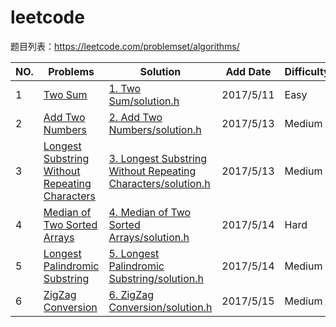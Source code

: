 # leetcode
题目列表：https://leetcode.com/problemset/algorithms/

|NO.|Problems|Solution|Add Date|Difficulty|
|---|--------|--------|--------|----------|
|1|[Two Sum][1]|[1. Two Sum/solution.h][1s]|2017/5/11|Easy|
|2|[Add Two Numbers][2]|[2. Add Two Numbers/solution.h][2s]|2017/5/13|Medium|
|3|[Longest Substring Without Repeating Characters][3]|[3. Longest Substring Without Repeating Characters/solution.h][3s]|2017/5/13|Medium|
|4|[Median of Two Sorted Arrays][4]|[4. Median of Two Sorted Arrays/solution.h][4s]|2017/5/14|Hard|
|5|[Longest Palindromic Substring][5]|[5. Longest Palindromic Substring/solution.h][5s]|2017/5/14|Medium|
|6|[ZigZag Conversion][6]|[6. ZigZag Conversion/solution.h][6s]|2017/5/15|Medium|

[1]:https://leetcode.com/problems/two-sum/#/description
[1s]:https://github.com/Harry-Li/leetcode/blob/master/1.%20Two%20Sum/solution.h
[2]:https://leetcode.com/problems/add-two-numbers/#/description
[2s]:https://github.com/Harry-Li/leetcode/blob/master/2.%20Add%20Two%20Numbers/solution.h
[3]:https://leetcode.com/problems/longest-substring-without-repeating-characters/#/description
[3s]:https://github.com/Harry-Li/leetcode/blob/master/3.%20Longest%20Substring%20Without%20Repeating%20Characters/solution.h
[4]:https://leetcode.com/problems/median-of-two-sorted-arrays/#/description
[4s]:https://github.com/Harry-Li/leetcode/blob/master/4.%20Median%20of%20Two%20Sorted%20Arrays/solution.h
[5]:https://leetcode.com/problems/longest-palindromic-substring/#/description
[5s]:https://github.com/Harry-Li/leetcode/tree/master/5.%20Longest%20Palindromic%20Substring
[6]:https://leetcode.com/problems/zigzag-conversion/
[6s]:https://github.com/Harry-Li/leetcode/blob/master/6.%20ZigZag%20Conversion/solution.h
